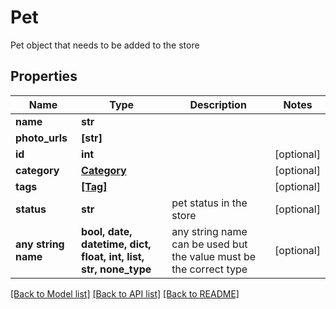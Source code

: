 # Pet

Pet object that needs to be added to the store
## Properties
Name | Type | Description | Notes
------------ | ------------- | ------------- | -------------
**name** | **str** |  | 
**photo_urls** | **[str]** |  | 
**id** | **int** |  | [optional] 
**category** | [**Category**](Category.md) |  | [optional] 
**tags** | [**[Tag]**](Tag.md) |  | [optional] 
**status** | **str** | pet status in the store | [optional] 
**any string name** | **bool, date, datetime, dict, float, int, list, str, none_type** | any string name can be used but the value must be the correct type | [optional]

[[Back to Model list]](../README.md#documentation-for-models) [[Back to API list]](../README.md#documentation-for-api-endpoints) [[Back to README]](../README.md)


